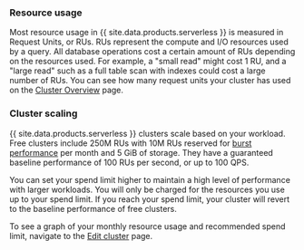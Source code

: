 ### Resource usage

Most resource usage in {{ site.data.products.serverless }} is measured in Request Units, or RUs. RUs represent the compute and I/O resources used by a query. All database operations cost a certain amount of RUs depending on the resources used. For example, a "small read" might cost 1 RU, and a "large read" such as a full table scan with indexes could cost a large number of RUs. You can see how many request units your cluster has used on the [Cluster Overview](#view-cluster-overview) page.

### Cluster scaling

{{ site.data.products.serverless }} clusters scale based on your workload. Free clusters include 250M RUs with 10M RUs reserved for [burst performance](architecture.html#concepts) per month and 5 GiB of storage. They have a guaranteed baseline performance of 100 RUs per second, or up to 100 QPS.

You can set your spend limit higher to maintain a high level of performance with larger workloads. You will only be charged for the resources you use up to your spend limit. If you reach your spend limit, your cluster will revert to the baseline performance of free clusters.

To see a graph of your monthly resource usage and recommended spend limit, navigate to the [Edit cluster](#edit-your-spend-limit) page.